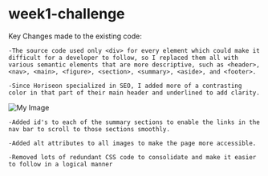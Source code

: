 # week1-challenge

Key Changes made to the existing code:

    -The source code used only <div> for every element which could make it difficult for a developer to follow, so I replaced them all with various semantic elements that are more descriptive, such as <header>, <nav>, <main>, <figure>, <section>, <summary>, <aside>, and <footer>.

    -Since Horiseon specialized in SEO, I added more of a contrasting color in that part of their main header and underlined to add clarity.

![My Image](./Develop/assets/images/Screen-Shot.png)

    -Added id's to each of the summary sections to enable the links in the nav bar to scroll to those sections smoothly.

    -Added alt attributes to all images to make the page more accessible.

    -Removed lots of redundant CSS code to consolidate and make it easier to follow in a logical manner
